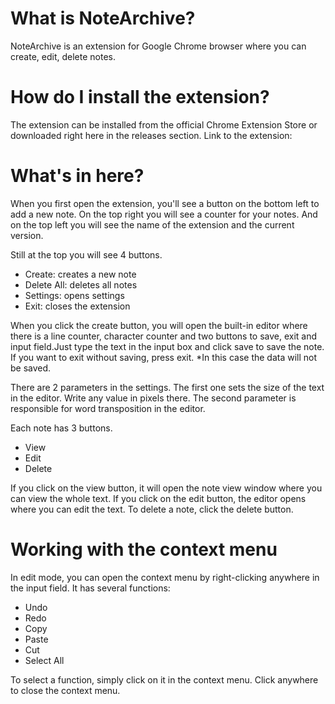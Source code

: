 # What is NoteArchive?
NoteArchive is an extension for Google Chrome browser where you can create, edit, delete notes.
# How do I install the extension?
The extension can be installed from the official Chrome Extension Store or downloaded right here in the releases section.
Link to the extension: <link here>
# What's in here?
When you first open the extension, you'll see a button on the bottom left to add a new note. 
On the top right you will see a counter for your notes. And on the top left you will see 
the name of the extension and the current version.

Still at the top you will see 4 buttons.

- Create: creates a new note
- Delete All: deletes all notes
- Settings: opens settings
- Exit: closes the extension

When you click the create button, you will open the built-in editor where there is a line 
counter, character counter and two buttons to save, exit and input field.Just type the text 
in the input box and click save to save the note. If you want to exit without saving, press 
exit. *In this case the data will not be saved.

There are 2 parameters in the settings. The first one sets the size of the text in the editor. Write any value in pixels there. The second parameter is responsible for word transposition in the editor.

Each note has 3 buttons. 

- View
- Edit
- Delete

If you click on the view button, it will open the note view window where you can view the whole text. If you click on the edit button, the editor opens where you can edit the text. To delete a note, click the delete button.

# Working with the context menu

In edit mode, you can open the context menu by right-clicking anywhere in the input field. It has several functions:

- Undo
- Redo
- Copy
- Paste
- Cut
- Select All

To select a function, simply click on it in the context menu. Click anywhere to close the context menu.